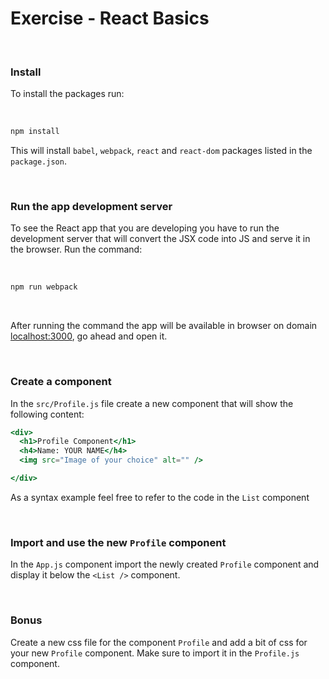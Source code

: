 # Exercise - React Basics

<br>



### Install

To install the packages run:

<br>

```bash
npm install
```



This will install `babel`, `webpack`, `react` and `react-dom` packages listed in the `package.json`.



<br>



### Run the app development server


To see the React app that you are developing you have to run the development server that will convert the JSX code into JS and serve it in the browser. Run the command:



<br>

```bash	
npm run webpack
```



<br>

After running the command the app will be available in browser on domain [localhost:3000](http://localhost:3000), go ahead and open it.





<br>



### Create a component



In the `src/Profile.js` file create a new component that will show the following content:



```jsx
<div>
  <h1>Profile Component</h1>
  <h4>Name: YOUR NAME</h4>
  <img src="Image of your choice" alt="" />

</div>
```



As a syntax example feel free to refer to the code in the `List` component

<br>



### Import and use the new `Profile` component



In the `App.js` component import the newly created `Profile` component and display it below the `<List />` component.





<br>



### Bonus

Create a new css file for the component `Profile` and add a bit of css for your new `Profile` component. Make sure to import it in the `Profile.js` component.



<br>

#### 